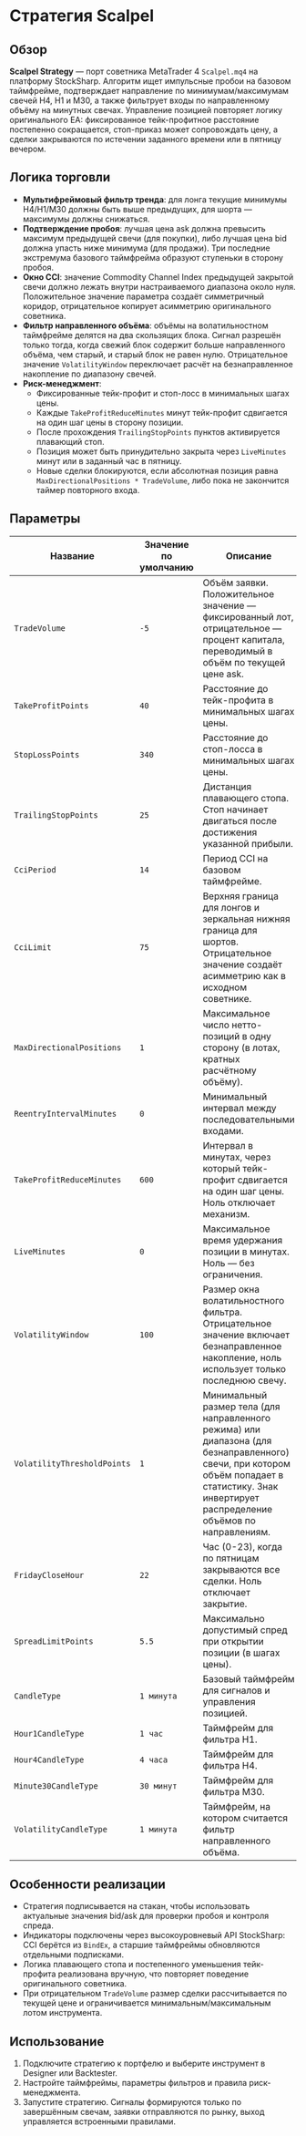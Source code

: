 # Стратегия Scalpel

## Обзор
**Scalpel Strategy** — порт советника MetaTrader 4 `Scalpel.mq4` на платформу StockSharp. Алгоритм ищет импульсные пробои на базовом таймфрейме, подтверждает направление по минимумам/максимумам свечей H4, H1 и M30, а также фильтрует входы по направленному объёму на минутных свечах. Управление позицией повторяет логику оригинального EA: фиксированное тейк-профитное расстояние постепенно сокращается, стоп-приказ может сопровождать цену, а сделки закрываются по истечении заданного времени или в пятницу вечером.

## Логика торговли
- **Мультифреймовый фильтр тренда**: для лонга текущие минимумы H4/H1/M30 должны быть выше предыдущих, для шорта — максимумы должны снижаться.
- **Подтверждение пробоя**: лучшая цена ask должна превысить максимум предыдущей свечи (для покупки), либо лучшая цена bid должна упасть ниже минимума (для продажи). Три последние экстремума базового таймфрейма образуют ступеньки в сторону пробоя.
- **Окно CCI**: значение Commodity Channel Index предыдущей закрытой свечи должно лежать внутри настраиваемого диапазона около нуля. Положительное значение параметра создаёт симметричный коридор, отрицательное копирует асимметрию оригинального советника.
- **Фильтр направленного объёма**: объёмы на волатильностном таймфрейме делятся на два скользящих блока. Сигнал разрешён только тогда, когда свежий блок содержит больше направленного объёма, чем старый, и старый блок не равен нулю. Отрицательное значение `VolatilityWindow` переключает расчёт на безнаправленное накопление по диапазону свечей.
- **Риск-менеджмент**:
  - Фиксированные тейк-профит и стоп-лосс в минимальных шагах цены.
  - Каждые `TakeProfitReduceMinutes` минут тейк-профит сдвигается на один шаг цены в сторону позиции.
  - После прохождения `TrailingStopPoints` пунктов активируется плавающий стоп.
  - Позиция может быть принудительно закрыта через `LiveMinutes` минут или в заданный час в пятницу.
  - Новые сделки блокируются, если абсолютная позиция равна `MaxDirectionalPositions * TradeVolume`, либо пока не закончится таймер повторного входа.

## Параметры
| Название | Значение по умолчанию | Описание |
| --- | --- | --- |
| `TradeVolume` | `-5` | Объём заявки. Положительное значение — фиксированный лот, отрицательное — процент капитала, переводимый в объём по текущей цене ask. |
| `TakeProfitPoints` | `40` | Расстояние до тейк-профита в минимальных шагах цены. |
| `StopLossPoints` | `340` | Расстояние до стоп-лосса в минимальных шагах цены. |
| `TrailingStopPoints` | `25` | Дистанция плавающего стопа. Стоп начинает двигаться после достижения указанной прибыли. |
| `CciPeriod` | `14` | Период CCI на базовом таймфрейме. |
| `CciLimit` | `75` | Верхняя граница для лонгов и зеркальная нижняя граница для шортов. Отрицательное значение создаёт асимметрию как в исходном советнике. |
| `MaxDirectionalPositions` | `1` | Максимальное число нетто-позиций в одну сторону (в лотах, кратных расчётному объёму). |
| `ReentryIntervalMinutes` | `0` | Минимальный интервал между последовательными входами. |
| `TakeProfitReduceMinutes` | `600` | Интервал в минутах, через который тейк-профит сдвигается на один шаг цены. Ноль отключает механизм. |
| `LiveMinutes` | `0` | Максимальное время удержания позиции в минутах. Ноль — без ограничения. |
| `VolatilityWindow` | `100` | Размер окна волатильностного фильтра. Отрицательное значение включает безнаправленное накопление, ноль использует только последнюю свечу. |
| `VolatilityThresholdPoints` | `1` | Минимальный размер тела (для направленного режима) или диапазона (для безнаправленного) свечи, при котором объём попадает в статистику. Знак инвертирует распределение объёмов по направлениям. |
| `FridayCloseHour` | `22` | Час (0-23), когда по пятницам закрываются все сделки. Ноль отключает закрытие. |
| `SpreadLimitPoints` | `5.5` | Максимально допустимый спред при открытии позиции (в шагах цены). |
| `CandleType` | `1 минута` | Базовый таймфрейм для сигналов и управления позицией. |
| `Hour1CandleType` | `1 час` | Таймфрейм для фильтра H1. |
| `Hour4CandleType` | `4 часа` | Таймфрейм для фильтра H4. |
| `Minute30CandleType` | `30 минут` | Таймфрейм для фильтра M30. |
| `VolatilityCandleType` | `1 минута` | Таймфрейм, на котором считается фильтр направленного объёма. |

## Особенности реализации
- Стратегия подписывается на стакан, чтобы использовать актуальные значения bid/ask для проверки пробоя и контроля спреда.
- Индикаторы подключены через высокоуровневый API StockSharp: CCI берётся из `BindEx`, а старшие таймфреймы обновляются отдельными подписками.
- Логика плавающего стопа и постепенного уменьшения тейк-профита реализована вручную, что повторяет поведение оригинального советника.
- При отрицательном `TradeVolume` размер сделки рассчитывается по текущей цене и ограничивается минимальным/максимальным лотом инструмента.

## Использование
1. Подключите стратегию к портфелю и выберите инструмент в Designer или Backtester.
2. Настройте таймфреймы, параметры фильтров и правила риск-менеджмента.
3. Запустите стратегию. Сигналы формируются только по завершённым свечам, заявки отправляются по рынку, выход управляется встроенными правилами.

